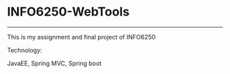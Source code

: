 # INFO6250-WebTools

-------

This is my assignment and final project of INFO6250



Technology:

JavaEE, Spring MVC, Spring boot
